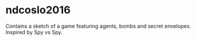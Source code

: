 # ndcoslo2016

Contains a sketch of a game featuring agents, bombs and secret envelopes. Inspired by Spy vs Spy.
